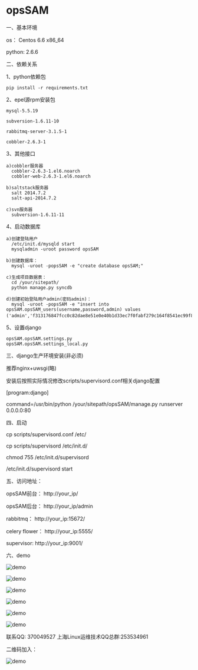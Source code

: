 # opsSAM

一、基本环境


  os：    Centos 6.6 x86_64
  
  python: 2.6.6 


二、依赖关系

  1、python依赖包
  
    pip install -r requirements.txt

  2、epel源rpm安装包
  
    mysql-5.5.19
    
    subversion-1.6.11-10
    
    rabbitmq-server-3.1.5-1
    
    cobbler-2.6.3-1
    

  3、其他接口
  
    a)cobbler服务器
      cobbler-2.6.3-1.el6.noarch
      cobbler-web-2.6.3-1.el6.noarch
      
    b)saltstack服务器
      salt 2014.7.2 
      salt-api-2014.7.2

    c)svn服务器
      subversion-1.6.11-11

  4、启动数据库
  
    a)创建登陆用户
      /etc/init.d/mysqld start
      mysqladmin -uroot password opsSAM

    b)创建数据库：
      mysql -uroot -popsSAM -e "create database opsSAM;"

    c)生成项目数据表：
      cd /your/sitepath/
      python manage.py syncdb

    d)创建初始登陆用户admin(密码admin)：
      mysql -uroot -popsSAM -e "insert into opsSAM.opsSAM_users(username,password,admin) values ('admin','f313176847fcc0c82dae8e51e0e40b1d33ec7f0fabf279c164f8541ec99f8a06f473b3b1439a41a898aa2f70f076a59bb671e17bed52471cb9adfee9701a7fb5','是');"

  5、设置django
  
    opsSAM.opsSAM.settings.py
    opsSAM.opsSAM.settings_local.py
  


三、django生产环境安装(非必须)

  推荐nginx+uwsgi(略)
  
  安装后按照实际情况修改scripts/supervisord.conf相关django配置
  
  [program:django]
  
  command=/usr/bin/python /your/sitepath/opsSAM/manage.py runserver 0.0.0.0:80


四、启动

  cp scripts/supervisord.conf /etc/
  
  cp scripts/supervisord /etc/init.d/
  
  chmod 755 /etc/init.d/supervisord
  
  /etc/init.d/supervisord start


五、访问地址：

  opsSAM前台：    http://your_ip/
  
  opsSAM后台：    http://your_ip/admin
  
  rabbitmq：      http://your_ip:15672/
  
  celery flower： http://your_ip:5555/
  
  supervisor:     http://your_ip:9001/
  

六、demo

![demo](https://github.com/MorningSong/opsSAM/blob/master/demo/login.png)

![demo](https://github.com/MorningSong/opsSAM/blob/master/demo/index.jpg)

![demo](https://github.com/MorningSong/opsSAM/blob/master/demo/system_install.png)

![demo](https://github.com/MorningSong/opsSAM/blob/master/demo/exec_command.png)

![demo](https://github.com/MorningSong/opsSAM/blob/master/demo/deploy_app.png)

![demo](https://github.com/MorningSong/opsSAM/blob/master/demo/deploy_code.png)

联系QQ: 370049527
上海Linux运维技术QQ总群:253534961

二维码加入：

![demo](https://github.com/MorningSong/opsSAM/blob/master/demo/qq.png)

